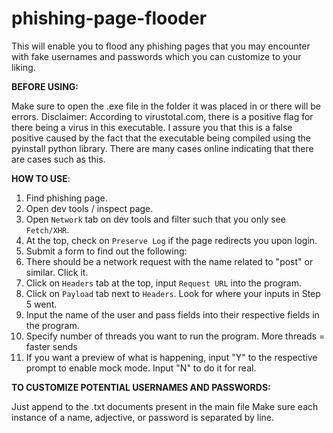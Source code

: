 # phishing-page-flooder
This will enable you to flood any phishing pages that you may encounter with fake usernames and passwords which you can customize to your liking.  

**BEFORE USING:**

Make sure to open the .exe file in the folder it was placed in or there will be errors.
Disclaimer:
  According to virustotal.com, there is a positive flag for there being a virus in this executable. 
  I assure you that this is a false positive caused by the fact that the executable being compiled 
  using the pyinstall python library. There are many cases online indicating that there are cases such as this.

**HOW TO USE**:
  1. Find phishing page.
  2. Open dev tools / inspect page.
  3. Open `Network` tab on dev tools and filter such that you only see `Fetch/XHR`.
  4. At the top, check on `Preserve Log` if the page redirects you upon login.
  5. Submit a form to find out the following:
  6. There should be a network request with the name related to "post" or similar. Click it.
  7. Click on `Headers` tab at the top, input `Request URL` into the program. 
  8. Click on `Payload` tab next to `Headers`. Look for where your inputs in Step 5 went.
  9. Input the name of the user and pass fields into their respective fields in the program.
  10. Specify number of threads you want to run the program. More threads = faster sends
  11. If you want a preview of what is happening, input "Y" to the respective prompt to enable mock mode. Input "N" to do it for real.
  
 
 **TO CUSTOMIZE POTENTIAL USERNAMES AND PASSWORDS:**

 Just append to the .txt documents present in the main file
 Make sure each instance of a name, adjective, or password is separated by line.
 
